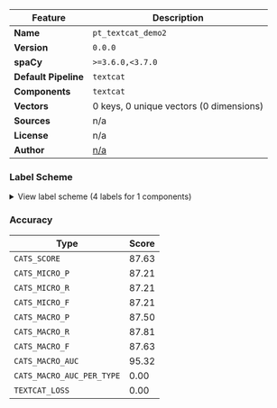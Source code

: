 | Feature | Description |
| --- | --- |
| **Name** | `pt_textcat_demo2` |
| **Version** | `0.0.0` |
| **spaCy** | `>=3.6.0,<3.7.0` |
| **Default Pipeline** | `textcat` |
| **Components** | `textcat` |
| **Vectors** | 0 keys, 0 unique vectors (0 dimensions) |
| **Sources** | n/a |
| **License** | n/a |
| **Author** | [n/a]() |

### Label Scheme

<details>

<summary>View label scheme (4 labels for 1 components)</summary>

| Component | Labels |
| --- | --- |
| **`textcat`** | `pesquisa_web`, `verifica_resposta`, `busca_questoes`, `chat_padrao` |

</details>

### Accuracy

| Type | Score |
| --- | --- |
| `CATS_SCORE` | 87.63 |
| `CATS_MICRO_P` | 87.21 |
| `CATS_MICRO_R` | 87.21 |
| `CATS_MICRO_F` | 87.21 |
| `CATS_MACRO_P` | 87.50 |
| `CATS_MACRO_R` | 87.81 |
| `CATS_MACRO_F` | 87.63 |
| `CATS_MACRO_AUC` | 95.32 |
| `CATS_MACRO_AUC_PER_TYPE` | 0.00 |
| `TEXTCAT_LOSS` | 0.00 |
